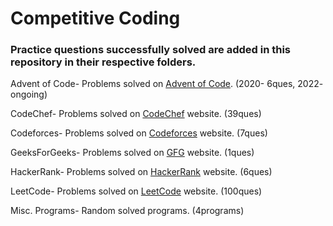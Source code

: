 # Competitive Coding

### Practice questions successfully solved are added in this repository in their respective folders.

Advent of Code- Problems solved on [Advent of Code](https://adventofcode.com/). (2020- 6ques, 2022- ongoing)

CodeChef- Problems solved on [CodeChef](https://www.codechef.com/practice?itm_medium=navmenu&itm_campaign=practice) website. (39ques)

Codeforces- Problems solved on [Codeforces](https://codeforces.com/problemset) website. (7ques)

GeeksForGeeks- Problems solved on [GFG](https://practice.geeksforgeeks.org/problem-of-the-day) website. (1ques)

HackerRank- Problems solved on [HackerRank](https://www.hackerrank.com/dashboard) website. (6ques)

LeetCode- Problems solved on [LeetCode](https://leetcode.com/problemset/all/) website. (100ques)

Misc. Programs- Random solved programs. (4programs)
